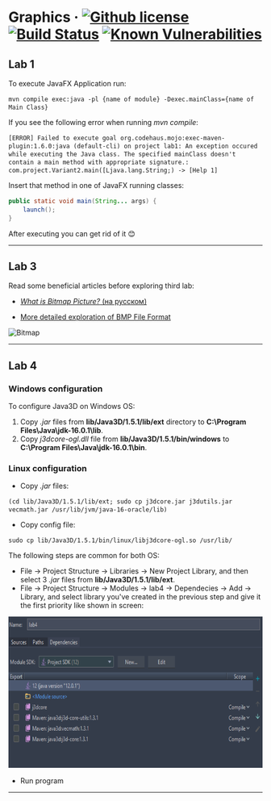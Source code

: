 # Graphics &middot; [![Github license](https://img.shields.io/badge/license-Apache%202.0-purple.svg)](https://opensource.org/licenses/Apache-2.0) [![Build Status](https://travis-ci.org/Blahodatny/Graphics.svg?branch=master)](https://travis-ci.org/Blahodatny/Graphics) [![Known Vulnerabilities](https://snyk.io/test/github/Blahodatny/Graphics/badge.svg?targetFile=pom.xml)](https://snyk.io/test/github/Blahodatny/Graphics?targetFile=pom.xml)

## Lab 1
To execute JavaFX Application run:
``````
mvn compile exec:java -pl {name of module} -Dexec.mainClass={name of Main Class}
``````

If you see the following error when running *mvn compile*:
```text
[ERROR] Failed to execute goal org.codehaus.mojo:exec-maven-plugin:1.6.0:java (default-cli) on project lab1: An exception occured while executing the Java class. The specified mainClass doesn't contain a main method with appropriate signature.: com.project.Variant2.main([Ljava.lang.String;) -> [Help 1]
```

Insert that method in one of JavaFX running classes:
```java
public static void main(String... args) {
    launch();
}
```
After executing you can get rid of it &#128522;
___

## Lab 3
Read some beneficial articles before exploring third lab:

* [*What is Bitmap Picture?* (на русском)](https://ru.wikipedia.org/wiki/BMP)

* [More detailed exploration of BMP File Format](https://en.wikipedia.org/wiki/BMP_file_format)

<img src="https://upload.wikimedia.org/wikipedia/commons/c/c4/BMPfileFormat.png" alt="Bitmap" height="500" width="320"></img>
___

## Lab 4
### Windows configuration
To configure Java3D on Windows OS:
1. Copy *.jar* files from **lib/Java3D/1.5.1/lib/ext** directory to 
   **C:\Program Files\Java\jdk-16.0.1\lib**.
2. Copy *j3dcore-ogl.dll* file from **lib/Java3D/1.5.1/bin/windows** to 
   **C:\Program Files\Java\jdk-16.0.1\bin**.
### Linux configuration
* Copy *.jar* files:
```jvm
(cd lib/Java3D/1.5.1/lib/ext; sudo cp j3dcore.jar j3dutils.jar vecmath.jar /usr/lib/jvm/java-16-oracle/lib)
```
* Copy config file:
```jvm
sudo cp lib/Java3D/1.5.1/bin/linux/libj3dcore-ogl.so /usr/lib/
```
The following steps are common for both OS:
* File -> Project Structure -> Libraries -> New Project Library, and then select 3 *.jar* files from **lib/Java3D/1.5.1/lib/ext**.
* File -> Project Structure -> Modules -> lab4 -> Dependecies -> Add -> 
Library, and select library you've created in the previous step and give it the first priority like shown in screen:

<img src="screen.jpg" alt="screen" height="300" width="600"></img>

* Run program
___
